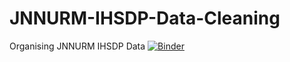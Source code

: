 # JNNURM-IHSDP-Data-Cleaning
Organising JNNURM IHSDP Data 
[![Binder](https://mybinder.org/badge_logo.svg)](https://mybinder.org/v2/gh/adriaan90/SUVAT-equations/HEAD)

